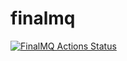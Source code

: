 # finalmq
[![FinalMQ Actions Status](https://github.com/bexoft/finalmq/workflows/CMake/badge.svg)](https://github.com/bexoft/finalmq/actions)
